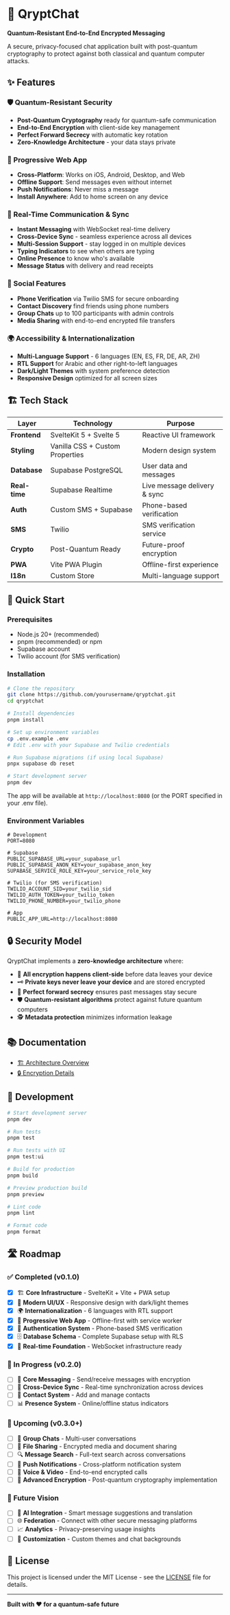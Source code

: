 # 🔐 QryptChat

**Quantum-Resistant End-to-End Encrypted Messaging**

A secure, privacy-focused chat application built with post-quantum cryptography to protect against both classical and quantum computer attacks.

## ✨ Features

### 🛡️ Quantum-Resistant Security
- **Post-Quantum Cryptography** ready for quantum-safe communication
- **End-to-End Encryption** with client-side key management
- **Perfect Forward Secrecy** with automatic key rotation
- **Zero-Knowledge Architecture** - your data stays private

### 📱 Progressive Web App
- **Cross-Platform**: Works on iOS, Android, Desktop, and Web
- **Offline Support**: Send messages even without internet
- **Push Notifications**: Never miss a message
- **Install Anywhere**: Add to home screen on any device

### 🚀 Real-Time Communication & Sync
- **Instant Messaging** with WebSocket real-time delivery
- **Cross-Device Sync** - seamless experience across all devices
- **Multi-Session Support** - stay logged in on multiple devices
- **Typing Indicators** to see when others are typing
- **Online Presence** to know who's available
- **Message Status** with delivery and read receipts

### 👥 Social Features
- **Phone Verification** via Twilio SMS for secure onboarding
- **Contact Discovery** find friends using phone numbers
- **Group Chats** up to 100 participants with admin controls
- **Media Sharing** with end-to-end encrypted file transfers

### 🌍 Accessibility & Internationalization
- **Multi-Language Support** - 6 languages (EN, ES, FR, DE, AR, ZH)
- **RTL Support** for Arabic and other right-to-left languages
- **Dark/Light Themes** with system preference detection
- **Responsive Design** optimized for all screen sizes

## 🏗️ Tech Stack

| Layer | Technology | Purpose |
|-------|------------|---------|
| **Frontend** | SvelteKit 5 + Svelte 5 | Reactive UI framework |
| **Styling** | Vanilla CSS + Custom Properties | Modern design system |
| **Database** | Supabase PostgreSQL | User data and messages |
| **Real-time** | Supabase Realtime | Live message delivery & sync |
| **Auth** | Custom SMS + Supabase | Phone-based verification |
| **SMS** | Twilio | SMS verification service |
| **Crypto** | Post-Quantum Ready | Future-proof encryption |
| **PWA** | Vite PWA Plugin | Offline-first experience |
| **I18n** | Custom Store | Multi-language support |

## 🚀 Quick Start

### Prerequisites
- Node.js 20+ (recommended)
- pnpm (recommended) or npm
- Supabase account
- Twilio account (for SMS verification)

### Installation

```bash
# Clone the repository
git clone https://github.com/yourusername/qryptchat.git
cd qryptchat

# Install dependencies
pnpm install

# Set up environment variables
cp .env.example .env
# Edit .env with your Supabase and Twilio credentials

# Run Supabase migrations (if using local Supabase)
pnpx supabase db reset

# Start development server
pnpm dev
```

The app will be available at `http://localhost:8080` (or the PORT specified in your .env file).

### Environment Variables

```env
# Development
PORT=8080

# Supabase
PUBLIC_SUPABASE_URL=your_supabase_url
PUBLIC_SUPABASE_ANON_KEY=your_supabase_anon_key
SUPABASE_SERVICE_ROLE_KEY=your_service_role_key

# Twilio (for SMS verification)
TWILIO_ACCOUNT_SID=your_twilio_sid
TWILIO_AUTH_TOKEN=your_twilio_token
TWILIO_PHONE_NUMBER=your_twilio_phone

# App
PUBLIC_APP_URL=http://localhost:8080
```

## 🔒 Security Model

QryptChat implements a **zero-knowledge architecture** where:

- 🔐 **All encryption happens client-side** before data leaves your device
- 🗝️ **Private keys never leave your device** and are stored encrypted
- 🔄 **Perfect forward secrecy** ensures past messages stay secure
- 🛡️ **Quantum-resistant algorithms** protect against future quantum computers
- 🕵️ **Metadata protection** minimizes information leakage

## 📚 Documentation

- [🏗️ Architecture Overview](./ARCHITECTURE.md)
- [🔒 Encryption Details](./ENCRYPTION.md)

## 🧪 Development

```bash
# Start development server
pnpm dev

# Run tests
pnpm test

# Run tests with UI
pnpm test:ui

# Build for production
pnpm build

# Preview production build
pnpm preview

# Lint code
pnpm lint

# Format code
pnpm format
```

## 🛣️ Roadmap

### ✅ Completed (v0.1.0)
- [x] 🏗️ **Core Infrastructure** - SvelteKit + Vite + PWA setup
- [x] 🎨 **Modern UI/UX** - Responsive design with dark/light themes
- [x] 🌍 **Internationalization** - 6 languages with RTL support
- [x] 📱 **Progressive Web App** - Offline-first with service worker
- [x] 🔐 **Authentication System** - Phone-based SMS verification
- [x] 🗄️ **Database Schema** - Complete Supabase setup with RLS
- [x] 🔄 **Real-time Foundation** - WebSocket infrastructure ready

### 🚧 In Progress (v0.2.0)
- [ ] 💬 **Core Messaging** - Send/receive messages with encryption
- [ ] 🔄 **Cross-Device Sync** - Real-time synchronization across devices
- [ ] 👥 **Contact System** - Add and manage contacts
- [ ] 📊 **Presence System** - Online/offline status indicators

### 🎯 Upcoming (v0.3.0+)
- [ ] 👥 **Group Chats** - Multi-user conversations
- [ ] 📁 **File Sharing** - Encrypted media and document sharing
- [ ] 🔍 **Message Search** - Full-text search across conversations
- [ ] 🔔 **Push Notifications** - Cross-platform notification system
- [ ] 🎥 **Voice & Video** - End-to-end encrypted calls
- [ ] 🔐 **Advanced Encryption** - Post-quantum cryptography implementation

### 🔮 Future Vision
- [ ] 🤖 **AI Integration** - Smart message suggestions and translation
- [ ] 🌐 **Federation** - Connect with other secure messaging platforms
- [ ] 📈 **Analytics** - Privacy-preserving usage insights
- [ ] 🎨 **Customization** - Custom themes and chat backgrounds

## 📄 License

This project is licensed under the MIT License - see the [LICENSE](LICENSE) file for details.


---

**Built with ❤️ for a quantum-safe future**
